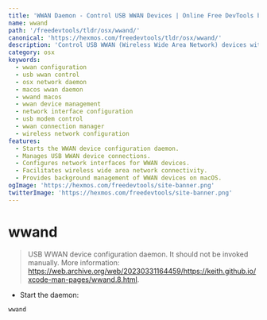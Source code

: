 ```yaml
---
title: 'WWAN Daemon - Control USB WWAN Devices | Online Free DevTools by Hexmos'
name: wwand
path: '/freedevtools/tldr/osx/wwand/'
canonical: 'https://hexmos.com/freedevtools/tldr/osx/wwand/'
description: 'Control USB WWAN (Wireless Wide Area Network) devices with WWAND daemon on macOS. Configure network interfaces and manage connections seamlessly. Free online tool, no registration required.'
category: osx
keywords:
  - wwan configuration
  - usb wwan control
  - osx network daemon
  - macos wwan daemon
  - wwand macos
  - wwan device management
  - network interface configuration
  - usb modem control
  - wwan connection manager
  - wireless network configuration
features:
  - Starts the WWAN device configuration daemon.
  - Manages USB WWAN device connections.
  - Configures network interfaces for WWAN devices.
  - Facilitates wireless wide area network connectivity.
  - Provides background management of WWAN devices on macOS.
ogImage: 'https://hexmos.com/freedevtools/site-banner.png'
twitterImage: 'https://hexmos.com/freedevtools/site-banner.png'
---
```


# wwand

> USB WWAN device configuration daemon.
> It should not be invoked manually.
> More information: <https://web.archive.org/web/20230331164459/https://keith.github.io/xcode-man-pages/wwand.8.html>.

- Start the daemon:

`wwand`
